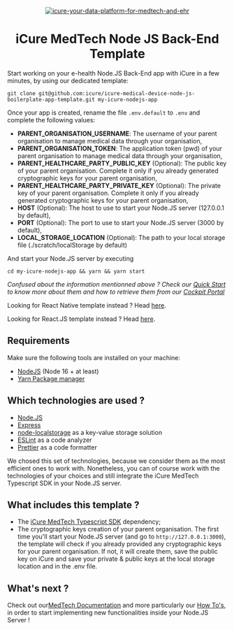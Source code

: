 <p align="center">
    <a href="https://docs.icure.com">
        <img alt="icure-your-data-platform-for-medtech-and-ehr" src="https://icure.com/assets/icons/logo.svg">
    </a>
    <h1 align="center">iCure MedTech Node JS Back-End Template</h1>
</p>

Start working on your e-health Node.JS Back-End app with iCure in a few minutes, by using our dedicated template: 
```
git clone git@github.com:icure/icure-medical-device-node-js-boilerplate-app-template.git my-icure-nodejs-app
```

Once your app is created, rename the file `.env.default` to `.env` and complete the following values: 
- **PARENT_ORGANISATION_USERNAME**: The username of your parent organisation to manage medical data through your organisation,
- **PARENT_ORGANISATION_TOKEN**: The application token (pwd) of your parent organisation to manage medical data through your organisation,
- **PARENT_HEALTHCARE_PARTY_PUBLIC_KEY** (Optional): The public key of your parent organisation. Complete it only if you already generated cryptographic keys for your parent organisation,
- **PARENT_HEALTHCARE_PARTY_PRIVATE_KEY** (Optional): The private key of your parent organisation. Complete it only if you already generated cryptographic keys for your parent organisation,
- **HOST** (Optional): The host to use to start your Node.JS server (127.0.0.1 by default),
- **PORT** (Optional): The port to use to start your Node.JS server (3000 by default),
- **LOCAL_STORAGE_LOCATION** (Optional): The path to your local storage file (./scratch/localStorage by default)

And start your Node.JS server by executing 
```
cd my-icure-nodejs-app && yarn && yarn start
```

*Confused about the information mentionned above ? Check our [Quick Start](https://docs.icure.com/sdks/quick-start/) to know more about them and how to retrieve them from our [Cockpit Portal](https://cockpit.icure.cloud/)*

Looking for React Native template instead ? Head [here](https://github.com/icure/icure-medical-device-react-native-boilerplate-app-template).

Looking for React.JS template instead ? Head [here](https://github.com/icure/icure-medical-device-react-js-boilerplate-app-template).


## Requirements
Make sure the following tools are installed on your machine:
- [NodeJS](https://nodejs.org/en) (Node 16 + at least)
- [Yarn Package manager](https://yarnpkg.com/getting-started/install)


## Which technologies are used ? 
- [Node.JS](https://nodejs.org/en)
- [Express](https://expressjs.com/)
- [node-localstorage](https://www.npmjs.com/package/node-localstorage) as a key-value storage solution
- [ESLint](https://eslint.org/) as a code analyzer
- [Prettier](https://prettier.io/) as a code formatter

We chosed this set of technologies, because we consider them as the most efficient ones to work with. 
Nonetheless, you can of course work with the technologies of your choices and still integrate the iCure MedTech Typescript SDK in your Node.JS server.


## What includes this template ?
- The [iCure MedTech Typescript SDK](https://github.com/icure/icure-medical-device-js-sdk) dependency; 
- The cryptographic keys creation of your parent organisation. The first time you'll start your Node.JS server (and go to `http://127.0.0.1:3000`), the template will check if you already provided any cryptographic keys for your parent organisation. If not, it will create them, save the public key on iCure and save your private & public keys at the local storage location and in the .env file. 


## What's next ? 
Check out our[MedTech Documentation](https://docs.icure.com/sdks/quick-start/node-js-quick-start) and more particularly our [How To's](https://docs.icure.com/sdks/how-to/index), in order to start implementing new functionalities inside your Node.JS Server !

